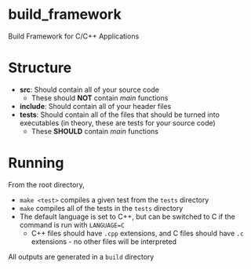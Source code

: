 # build_framework
Build Framework for C/C++ Applications

# Structure
 - **src**: Should contain all of your source code
   - These should **NOT** contain *main* functions
 - **include**: Should contain all of your header files
 - **tests**: Should contain all of the files that should be turned into executables (in theory, these are tests for your source code)
   - These **SHOULD** contain *main* functions

# Running
From the root directory, 
 - `make <test>` compiles a given test from the `tests` directory
 - `make` compiles all of the tests in the `tests` directory
 - The default language is set to C++, but can be switched to C if the command is run with `LANGUAGE=C`
   - C++ files should have `.cpp` extensions, and C files should have `.c` extensions - no other files will be interpreted

All outputs are generated in a `build` directory

